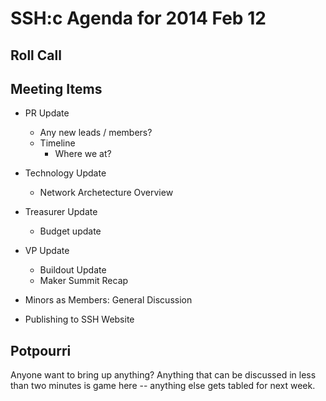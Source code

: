 SSH:c Agenda for 2014 Feb 12
============================

Roll Call
---------

Meeting Items
-------------

- PR Update
	- Any new leads / members?
	- Timeline
		- Where we at?
- Technology Update
	- Network Archetecture Overview
- Treasurer Update
	- Budget update
- VP Update
	- Buildout Update
	- Maker Summit Recap

- Minors as Members: General Discussion

- Publishing to SSH Website

Potpourri
---------

Anyone want to bring up anything? Anything that can be discussed in less than two minutes is game here -- anything else gets tabled for next week.
